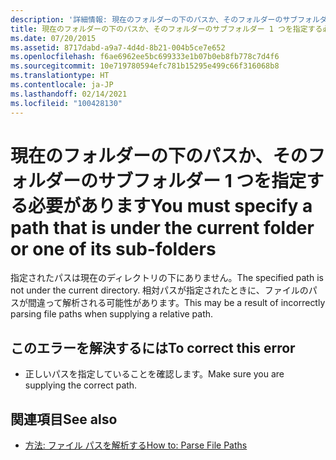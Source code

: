 ```yaml
---
description: '詳細情報: 現在のフォルダーの下のパスか、そのフォルダーのサブフォルダー 1 つを指定する必要があります'
title: 現在のフォルダーの下のパスか、そのフォルダーのサブフォルダー 1 つを指定する必要があります
ms.date: 07/20/2015
ms.assetid: 8717dabd-a9a7-4d4d-8b21-004b5ce7e652
ms.openlocfilehash: f6ae6962ee5bc699333e1b07b0eb8fb778c7d4f6
ms.sourcegitcommit: 10e719780594efc781b15295e499c66f316068b8
ms.translationtype: HT
ms.contentlocale: ja-JP
ms.lasthandoff: 02/14/2021
ms.locfileid: "100428130"
---
```

# <a name="you-must-specify-a-path-that-is-under-the-current-folder-or-one-of-its-sub-folders"></a><span data-ttu-id="5f7cc-103">現在のフォルダーの下のパスか、そのフォルダーのサブフォルダー 1 つを指定する必要があります</span><span class="sxs-lookup"><span data-stu-id="5f7cc-103">You must specify a path that is under the current folder or one of its sub-folders</span></span>

<span data-ttu-id="5f7cc-104">指定されたパスは現在のディレクトリの下にありません。</span><span class="sxs-lookup"><span data-stu-id="5f7cc-104">The specified path is not under the current directory.</span></span> <span data-ttu-id="5f7cc-105">相対パスが指定されたときに、ファイルのパスが間違って解析される可能性があります。</span><span class="sxs-lookup"><span data-stu-id="5f7cc-105">This may be a result of incorrectly parsing file paths when supplying a relative path.</span></span>  
  
## <a name="to-correct-this-error"></a><span data-ttu-id="5f7cc-106">このエラーを解決するには</span><span class="sxs-lookup"><span data-stu-id="5f7cc-106">To correct this error</span></span>  
  
- <span data-ttu-id="5f7cc-107">正しいパスを指定していることを確認します。</span><span class="sxs-lookup"><span data-stu-id="5f7cc-107">Make sure you are supplying the correct path.</span></span>  
  
## <a name="see-also"></a><span data-ttu-id="5f7cc-108">関連項目</span><span class="sxs-lookup"><span data-stu-id="5f7cc-108">See also</span></span>

- [<span data-ttu-id="5f7cc-109">方法: ファイル パスを解析する</span><span class="sxs-lookup"><span data-stu-id="5f7cc-109">How to: Parse File Paths</span></span>](../developing-apps/programming/drives-directories-files/how-to-parse-file-paths.md)
